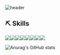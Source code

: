 ![header](https://capsule-render.vercel.app/api?type=rounded&color=333399&height=200&section=header&text=Hi!%20I'm%20me%20YeRim&fontSize=90&stroke=FFFFFF)


## ⛏ Skills
<div style="display:flex">
<img src="https://img.shields.io/badge/JAVA-E97627?style=flat&logo=IntelliJ%20IDEA&logoColor=white"> <img src="https://img.shields.io/badge/Spring Boot-6DB33F?style=flat&logo=Spring Boot&logoColor=white"> <img src="https://img.shields.io/badge/MySQL-4479A1?style=flat&logo=MySQL&logoColor=white">
<br>
<img src="https://img.shields.io/badge/HTML-E34F26?style=flat&logo=HTML5&logoColor=white"> <img src="https://img.shields.io/badge/CSS-1572B6?style=flat&logo=CSS3&logoColor=white"> <img src="https://img.shields.io/badge/JavaScript-F7DF1E?style=flat&logo=JavaScript&logoColor=white">
<br>
<img src="https://img.shields.io/badge/Windows-0078D6?style=flat&logo=Windows&logoColor=black">
<br>
<img src="https://img.shields.io/badge/github-181717?style=flat&logo=github&logoColor=white">
</div>

![Anurag's GitHub stats](https://github-readme-stats.vercel.app/api?username=eoeo2255&show_icons=true&theme=radical)
